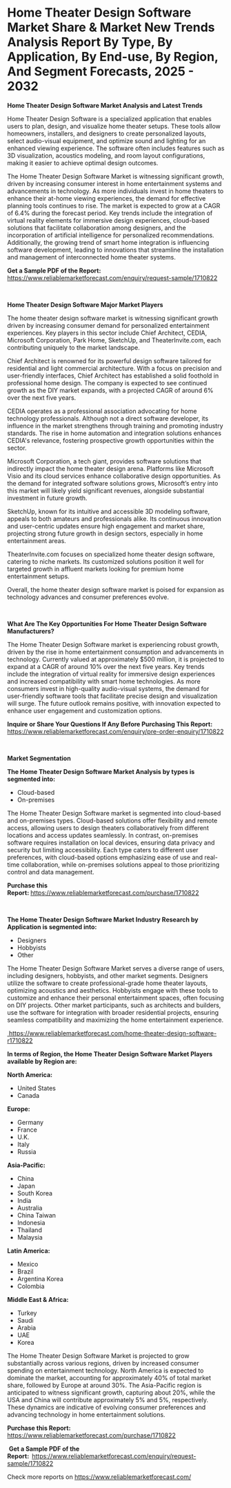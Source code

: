 <p><h1>Home Theater Design Software Market Share & Market New Trends Analysis Report By Type, By Application, By End-use, By Region, And Segment Forecasts, 2025 - 2032</h1></p><p><strong>Home Theater Design Software Market Analysis and Latest Trends</strong></p>
<p><p>Home Theater Design Software is a specialized application that enables users to plan, design, and visualize home theater setups. These tools allow homeowners, installers, and designers to create personalized layouts, select audio-visual equipment, and optimize sound and lighting for an enhanced viewing experience. The software often includes features such as 3D visualization, acoustics modeling, and room layout configurations, making it easier to achieve optimal design outcomes.</p><p>The Home Theater Design Software Market is witnessing significant growth, driven by increasing consumer interest in home entertainment systems and advancements in technology. As more individuals invest in home theaters to enhance their at-home viewing experiences, the demand for effective planning tools continues to rise. The market is expected to grow at a CAGR of 6.4% during the forecast period. Key trends include the integration of virtual reality elements for immersive design experiences, cloud-based solutions that facilitate collaboration among designers, and the incorporation of artificial intelligence for personalized recommendations. Additionally, the growing trend of smart home integration is influencing software development, leading to innovations that streamline the installation and management of interconnected home theater systems.</p></p>
<p><strong>Get a Sample PDF of the Report:&nbsp;</strong> <a href="https://www.reliablemarketforecast.com/enquiry/request-sample/1710822?utm_campaign=3097&utm_medium=2&utm_source=Github&utm_content=ia&utm_term=09032025&utm_id=home-theater-design-software">https://www.reliablemarketforecast.com/enquiry/request-sample/1710822</a></p>
<p>&nbsp;</p>
<p><strong>Home Theater Design Software Major Market Players</strong></p>
<p><p>The home theater design software market is witnessing significant growth driven by increasing consumer demand for personalized entertainment experiences. Key players in this sector include Chief Architect, CEDIA, Microsoft Corporation, Park Home, SketchUp, and TheaterInvite.com, each contributing uniquely to the market landscape.</p><p>Chief Architect is renowned for its powerful design software tailored for residential and light commercial architecture. With a focus on precision and user-friendly interfaces, Chief Architect has established a solid foothold in professional home design. The company is expected to see continued growth as the DIY market expands, with a projected CAGR of around 6% over the next five years.</p><p>CEDIA operates as a professional association advocating for home technology professionals. Although not a direct software developer, its influence in the market strengthens through training and promoting industry standards. The rise in home automation and integration solutions enhances CEDIA's relevance, fostering prospective growth opportunities within the sector.</p><p>Microsoft Corporation, a tech giant, provides software solutions that indirectly impact the home theater design arena. Platforms like Microsoft Visio and its cloud services enhance collaborative design opportunities. As the demand for integrated software solutions grows, Microsoft’s entry into this market will likely yield significant revenues, alongside substantial investment in future growth.</p><p>SketchUp, known for its intuitive and accessible 3D modeling software, appeals to both amateurs and professionals alike. Its continuous innovation and user-centric updates ensure high engagement and market share, projecting strong future growth in design sectors, especially in home entertainment areas.</p><p>TheaterInvite.com focuses on specialized home theater design software, catering to niche markets. Its customized solutions position it well for targeted growth in affluent markets looking for premium home entertainment setups.</p><p>Overall, the home theater design software market is poised for expansion as technology advances and consumer preferences evolve.</p></p>
<p>&nbsp;</p>
<p><strong>What Are The Key Opportunities For Home Theater Design Software Manufacturers?</strong></p>
<p><p>The Home Theater Design Software market is experiencing robust growth, driven by the rise in home entertainment consumption and advancements in technology. Currently valued at approximately $500 million, it is projected to expand at a CAGR of around 10% over the next five years. Key trends include the integration of virtual reality for immersive design experiences and increased compatibility with smart home technologies. As more consumers invest in high-quality audio-visual systems, the demand for user-friendly software tools that facilitate precise design and visualization will surge. The future outlook remains positive, with innovation expected to enhance user engagement and customization options.</p></p>
<p><strong>Inquire or Share Your Questions If Any Before Purchasing This Report:</strong> <a href="https://www.reliablemarketforecast.com/enquiry/pre-order-enquiry/1710822?utm_campaign=3097&utm_medium=2&utm_source=Github&utm_content=ia&utm_term=09032025&utm_id=home-theater-design-software">https://www.reliablemarketforecast.com/enquiry/pre-order-enquiry/1710822</a></p>
<p>&nbsp;</p>
<p><strong>Market Segmentation</strong></p>
<p><strong>The Home Theater Design Software Market Analysis by types is segmented into:</strong></p>
<p><ul><li>Cloud-based</li><li>On-premises</li></ul></p>
<p><p>The Home Theater Design Software market is segmented into cloud-based and on-premises types. Cloud-based solutions offer flexibility and remote access, allowing users to design theaters collaboratively from different locations and access updates seamlessly. In contrast, on-premises software requires installation on local devices, ensuring data privacy and security but limiting accessibility. Each type caters to different user preferences, with cloud-based options emphasizing ease of use and real-time collaboration, while on-premises solutions appeal to those prioritizing control and data management.</p></p>
<p><strong>Purchase this Report:&nbsp;</strong><a href="https://www.reliablemarketforecast.com/purchase/1710822?utm_campaign=3097&utm_medium=2&utm_source=Github&utm_content=ia&utm_term=09032025&utm_id=home-theater-design-software">https://www.reliablemarketforecast.com/purchase/1710822</a></p>
<p>&nbsp;</p>
<p><strong>The Home Theater Design Software Market Industry Research by Application is segmented into:</strong></p>
<p><ul><li>Designers</li><li>Hobbyists</li><li>Other</li></ul></p>
<p><p>The Home Theater Design Software Market serves a diverse range of users, including designers, hobbyists, and other market segments. Designers utilize the software to create professional-grade home theater layouts, optimizing acoustics and aesthetics. Hobbyists engage with these tools to customize and enhance their personal entertainment spaces, often focusing on DIY projects. Other market participants, such as architects and builders, use the software for integration with broader residential projects, ensuring seamless compatibility and maximizing the home entertainment experience.</p></p>
<p><a href="https://www.reliablemarketforecast.com/home-theater-design-software-r1710822?utm_campaign=3097&utm_medium=2&utm_source=Github&utm_content=ia&utm_term=09032025&utm_id=home-theater-design-software">&nbsp;https://www.reliablemarketforecast.com/home-theater-design-software-r1710822</a></p>
<p><strong>In terms of Region, the Home Theater Design Software Market Players available by Region are:</strong></p>
<p>
    <p> <strong> North America: </strong>
        <ul>
            <li>United States</li>
            <li>Canada</li>
        </ul>
        </p> 
    <p> <strong> Europe: </strong>
        <ul>
            <li>Germany</li>
            <li>France</li>
            <li>U.K.</li>
            <li>Italy</li>
            <li>Russia</li>
        </ul>
        </p> 
    <p> <strong> Asia-Pacific: </strong>
        <ul>
            <li>China</li>
            <li>Japan</li>
            <li>South Korea</li>
            <li>India</li>
            <li>Australia</li>
            <li>China Taiwan</li>
            <li>Indonesia</li>
            <li>Thailand</li>
            <li>Malaysia</li>
        </ul>
        </p> 
    <p> <strong> Latin America: </strong>
        <ul>
            <li>Mexico</li>
            <li>Brazil</li>
            <li>Argentina Korea</li>
            <li>Colombia</li>
        </ul>
        </p> 
    <p> <strong> Middle East & Africa: </strong>
        <ul>
            <li>Turkey</li>
            <li>Saudi</li>
            <li>Arabia</li>
            <li>UAE</li>
            <li>Korea</li>
        </ul>
    </p>
    </p>
<p><p>The Home Theater Design Software Market is projected to grow substantially across various regions, driven by increased consumer spending on entertainment technology. North America is expected to dominate the market, accounting for approximately 40% of total market share, followed by Europe at around 30%. The Asia-Pacific region is anticipated to witness significant growth, capturing about 20%, while the USA and China will contribute approximately 5% and 5%, respectively. These dynamics are indicative of evolving consumer preferences and advancing technology in home entertainment solutions.</p></p>
<p><strong>Purchase this Report: </strong><a href="https://www.reliablemarketforecast.com/purchase/1710822?utm_campaign=3097&utm_medium=2&utm_source=Github&utm_content=ia&utm_term=09032025&utm_id=home-theater-design-software">https://www.reliablemarketforecast.com/purchase/1710822</a></p>
<p>&nbsp;<strong>Get a Sample PDF of the Report:&nbsp;&nbsp;</strong><a href="https://www.reliablemarketforecast.com/enquiry/request-sample/1710822?utm_campaign=3097&utm_medium=2&utm_source=Github&utm_content=ia&utm_term=09032025&utm_id=home-theater-design-software">https://www.reliablemarketforecast.com/enquiry/request-sample/1710822</a></p>
<p><strong></strong></p>
<p>Check more reports on <a href="https://www.reliablemarketforecast.com/?utm_campaign=3097&utm_medium=2&utm_source=Github&utm_content=ia&utm_term=09032025&utm_id=home-theater-design-software">https://www.reliablemarketforecast.com/</a></p>